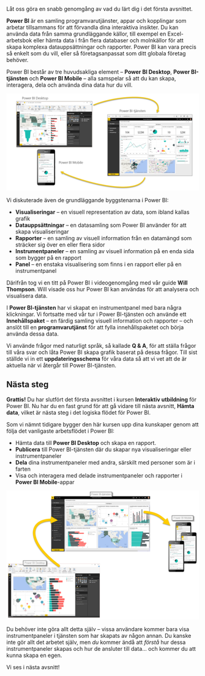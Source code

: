 Låt oss göra en snabb genomgång av vad du lärt dig i det första avsnittet.

**Power BI** är en samling programvarutjänster, appar och kopplingar som arbetar tillsammans för att förvandla dina interaktiva insikter. Du kan använda data från samma grundläggande källor, till exempel en Excel-arbetsbok eller hämta data i från flera databaser och molnkällor för att skapa komplexa datauppsättningar och rapporter. Power BI kan vara precis så enkelt som du vill, eller så företagsanpassat som ditt globala företag behöver.

Power BI består av tre huvudsakliga element – **Power BI Desktop**, **Power BI-tjänsten** och **Power BI Mobile** – alla samspelar så att du kan skapa, interagera, dela och använda dina data hur du vill.

![](media/0-4-summary-of-intro-to-power-bi/c0a4_1.png)

Vi diskuterade även de grundläggande byggstenarna i Power BI:

* **Visualiseringar** – en visuell representation av data, som ibland kallas grafik
* **Datauppsättningar** – en datasamling som Power BI använder för att skapa visualiseringar
* **Rapporter** – en samling av visuell information från en datamängd som sträcker sig över en eller flera sidor
* **Instrumentpaneler** – en samling av visuell information på en enda sida som bygger på en rapport
* **Panel** – en enstaka visualisering som finns i en rapport eller på en instrumentpanel

Därifrån tog vi en titt på Power BI i videogenomgång med vår guide **Will Thompson**. Will visade oss hur Power BI kan användas för att analysera och visualisera data.

<!---
In **Power BI Desktop**, we connected to a basic Excel file, created visualizations, then published those visualizations to the service. Even if you use Power BI only with your Excel workbooks, you can gain amazing visual insights with those Excel workbooks, and both interact and share it in ways never before possible.
-->
I **Power BI-tjänsten** har vi skapat en instrumentpanel med bara några klickningar. Vi fortsatte med vår tur i Power BI-tjänsten och använde ett **Innehållspaket** – en färdig samling visuell information och rapporter – och anslöt till en **programvarutjänst** för att fylla innehållspaketet och börja använda dessa data.

Vi använde frågor med naturligt språk, så kallade **Q & A**, för att ställa frågor till våra svar och låta Power BI skapa grafik baserat på dessa frågor. Till sist ställde vi in ett **uppdateringsschema** för våra data så att vi vet att de är aktuella när vi återgår till Power BI-tjänsten.

## <a name="next-steps"></a>Nästa steg
**Grattis!** Du har slutfört det första avsnittet i kursen **Interaktiv utbildning** för Power BI. Nu har du en fast grund för att gå vidare till nästa avsnitt, **Hämta data**, vilket är nästa steg i det logiska flödet för Power BI.

Som vi nämnt tidigare bygger den här kursen upp dina kunskaper genom att följa det vanligaste arbetsflödet i Power BI:

* Hämta data till **Power BI Desktop** och skapa en rapport.
* **Publicera** till Power BI-tjänsten där du skapar nya visualiseringar eller instrumentpaneler
* **Dela** dina instrumentpaneler med andra, särskilt med personer som är i farten
* Visa och interagera med delade instrumentpaneler och rapporter i **Power BI Mobile**-appar

![](media/0-4-summary-of-intro-to-power-bi/c0a1_1.png)

Du behöver inte göra allt detta själv – vissa användare kommer bara visa instrumentpaneler i tjänsten som har skapats av någon annan. Du kanske inte gör allt det arbetet själv, men *du* kommer ändå att *förstå* hur dessa instrumentpaneler skapas och hur de ansluter till data... och kommer du att kunna skapa en egen.

Vi ses i nästa avsnitt!

